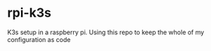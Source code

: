 # rpi-k3s

K3s setup in a raspberry pi. Using this repo to keep the whole of my configuration as code

